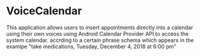 # VoiceCalendar
This application allows users to insert appointments directly into a calendar using their own voices using Android Calendar Provider API to
access the system calendar. accrding to a certain phrase schema which appears in the examlpe "take medications, Tuesday, December 4, 2018 at 6:00 pm" 
